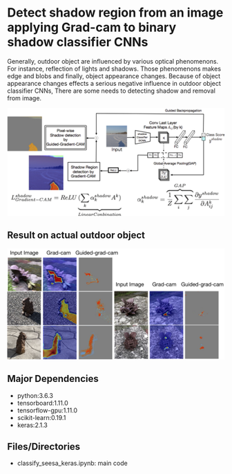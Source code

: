 <html>
<body>

<div>
<h1>Detect shadow region from an image <br> applying Grad-cam to binary shadow classifier CNNs</h1>
<p>Generally, outdoor object are influenced by various optical phenomenons.
For instance, reflection of lights and shadows.
Those phenomenons makes edge and blobs and finally, object appearance changes.
Because of object appearance changes effects a serious negative influence in outdoor object classifier CNNs,
There are some needs to detecting shadow and removal from image.
</p>
</div>
<div>
<img alt="er" src="https://github.com/Eljefemasao/Graduation_Research/blob/development/images_for_readme/binary.png" >
</div>


<h2>Result on actual outdoor object </h2>
<div>
<img alt="er" src="https://github.com/Eljefemasao/Graduation_Research/blob/development/images_for_readme/gradcam.png" >
</div>


<h2>Major Dependencies</h2>
<ul>
<li>python:3.6.3</li>
<li>tensorboard:1.11.0</li>
<li>tensorflow-gpu:1.11.0</li>
<li>scikit-learn:0.19.1</li>
<li>keras:2.1.3</li>

</ul>
<h2>Files/Directories</h2>
<ul>
<li>classify_seesa_keras.ipynb: main code</li>
</ul>

</body>
</html>
